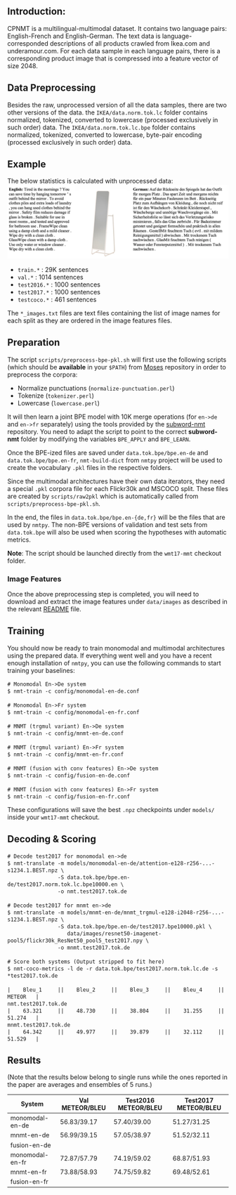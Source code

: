## Introduction:

CPNMT is a multilingual-multimodal dataset. It contains two language pairs: English-French and English-German. The text data is language-corresponded descriptions of all products crawled from Ikea.com and underamour.com. For each data sample in each language pairs, there is a corresponding product image that is compressed into a feature vector of size 2048. 

## Data Preprocessing

Besides the raw, unprocessed version of all the data samples, there are two other versions of the data. the `IKEA/data.norm.tok.lc` folder contains normalized, tokenized, converted to lowercase (processed exclusively in such order) data. The `IKEA/data.norm.tok.lc.bpe` folder contains normalized, tokenized, converted to lowercase, byte-pair encoding (processed exclusively in such order) data. 

## Example
The below statistics is calculated with unprocessed data: 
![sample](./sample.png?raw=true "example")


- `train.*` : 29K sentences
- `val.*` : 1014 sentences
- `test2016.*` : 1000 sentences
- `test2017.*` : 1000 sentences
- `testcoco.*` : 461 sentences

The `*_images.txt` files are text files containing the list of image names
for each split as they are ordered in the image features files.

## Preparation

The script `scripts/preprocess-bpe-pkl.sh` will first use the following scripts
(which should be **available** in your `$PATH`) from
[Moses](https://github.com/moses-smt/mosesdecoder) repository in order to preprocess the corpora:

 - Normalize punctuations (`normalize-punctuation.perl`)
 - Tokenize (`tokenizer.perl`)
 - Lowercase (`lowercase.perl`)

It will then learn a joint BPE model with 10K merge operations
(for `en->de` and `en->fr` separately)
using the tools provided by the [subword-nmt](https://github.com/rsennrich/subword-nmt) repository. You need
to adapt the script to point to the correct **subword-nmt** folder
by modifying the variables `BPE_APPLY` and `BPE_LEARN`.

Once the BPE-ized files are saved under `data.tok.bpe/bpe.en-de` and `data.tok.bpe/bpe.en-fr`, `nmt-build-dict` from `nmtpy` project will be used to create the vocabulary `.pkl` files in the respective folders.

Since the multimodal architectures have their own data iterators, they need a special `.pkl` corpora file for each Flickr30k and MSCOCO split. These files are created by `scripts/raw2pkl` which is automatically called from `scripts/preprocess-bpe-pkl.sh`.

In the end, the files in `data.tok.bpe/bpe.en-{de,fr}` will be the files
that are used by `nmtpy`. The non-BPE versions of validation and test sets
from `data.tok.bpe` will also be used when scoring the hypotheses with
automatic metrics.

**Note**: The script should be launched directly from the `wmt17-mmt` checkout
folder.

### Image Features

Once the above preprocessing step is completed, you will need to download
and extract the image features under `data/images` as described in the
relevant [README](data/images/) file.

## Training

You should now be ready to train monomodal and multimodal architectures
using the prepared data. If everything went well and you have a recent
enough installation of `nmtpy`, you can use the following commands to
start training your baselines:

```
# Monomodal En->De system
$ nmt-train -c config/monomodal-en-de.conf

# Monomodal En->Fr system
$ nmt-train -c config/monomodal-en-fr.conf

# MNMT (trgmul variant) En->De system
$ nmt-train -c config/mnmt-en-de.conf

# MNMT (trgmul variant) En->Fr system
$ nmt-train -c config/mnmt-en-fr.conf

# MNMT (fusion with conv features) En->De system
$ nmt-train -c config/fusion-en-de.conf

# MNMT (fusion with conv features) En->Fr system
$ nmt-train -c config/fusion-en-fr.conf
```

These configurations will save the best `.npz` checkpoints
under `models/` inside your `wmt17-mmt` checkout.

## Decoding & Scoring

```
# Decode test2017 for monomodal en->de
$ nmt-translate -m models/monomodal-en-de/attention-e128-r256-...-s1234.1.BEST.npz \
                -S data.tok.bpe/bpe.en-de/test2017.norm.tok.lc.bpe10000.en \
                -o nmt.test2017.tok.de

# Decode test2017 for mnmt en->de
$ nmt-translate -m models/mnmt-en-de/mnmt_trgmul-e128-i2048-r256-...-s1234.1.BEST.npz \
                -S data.tok.bpe/bpe.en-de/test2017.bpe10000.pkl \
                   data/images/resnet50-imagenet-pool5/flickr30k_ResNet50_pool5_test2017.npy \
                -o mnmt.test2017.tok.de

# Score both systems (Output stripped to fit here)
$ nmt-coco-metrics -l de -r data.tok.bpe/test2017.norm.tok.lc.de -s *test2017.tok.de

|    Bleu_1     ||    Bleu_2     ||    Bleu_3     ||    Bleu_4     ||    METEOR   |
nmt.test2017.tok.de
|    63.321     ||    48.730     ||    38.804     ||    31.255     ||    51.274   |
mnmt.test2017.tok.de
|    64.342     ||    49.977     ||    39.879     ||    32.112     ||    51.529   |
```

## Results

(Note that the results below belong to single runs while the ones reported
in the paper are averages and ensembles of 5 runs.)

| System          | Val METEOR/BLEU | Test2016 METEOR/BLEU | Test2017 METEOR/BLEU |
|-----------------|-----------------|----------------------|----------------------|
| monomodal-en-de | 56.83/39.17     | 57.40/39.00          | 51.27/31.25          |
| mnmt-en-de      | 56.99/39.15     | 57.05/38.97          | 51.52/32.11          |
| fusion-en-de    |                 |                      |                      |
| monomodal-en-fr | 72.87/57.79     | 74.19/59.02          | 68.87/51.93          |
| mnmt-en-fr      | 73.88/58.93     | 74.75/59.82          | 69.48/52.61          |
| fusion-en-fr    |                 |                      |                      |
